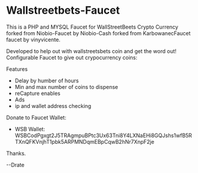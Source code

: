 # Wallstreetbets-Faucet
This is a PHP and MYSQL Faucet for WallStreetBeets Crypto Currency forked from Niobio-Faucet by Niobio-Cash forked from KarbowanecFaucet faucet by vinyvicente.


Developed to help out with wallstreetsbets coin and get the word out!
Configurable Faucet to give out crypocurrency coins:

Features
  * Delay by humber of hours
  * Min and max number of coins to dispense
  * reCapture enables
  * Ads
  * ip and wallet address checking



Donate to Faucet Wallet:

* WSB Wallet: WSBCodPgxgt2J5TRAgmpuBPtc3Ux63Tni8Y4LXNaEHi8GQJshs1wfB5RTXnQFKVnjhT1pbk5ARPMNDqmEBpCqwB2hNr7XnpF2je

Thanks.

--Drate
